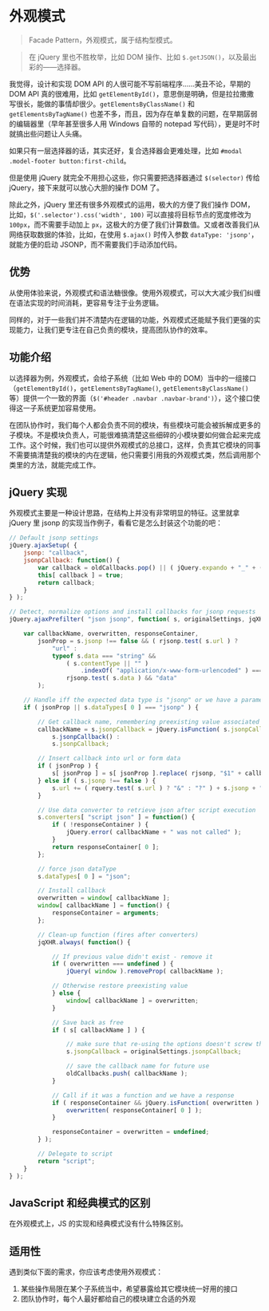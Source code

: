 外观模式
========

> Facade Pattern，外观模式，属于结构型模式。

> 在 jQuery 里也不胜枚举，比如 DOM 操作、比如 `$.getJSON()`，以及最出彩的——选择器。

我觉得，设计和实现 DOM API 的人很可能不写前端程序……美丑不论，早期的 DOM API 真的很难用，比如 `getElementById()`，意思倒是明确，但是拉拉撒撒写很长，能做的事情却很少。`getElementsByClassName()` 和 `getElementsByTagName()` 也差不多，而且，因为存在单复数的问题，在早期孱弱的编辑器里（早年甚至很多人用 Windows 自带的 notepad 写代码），更是时不时就搞出些问题让人头痛。

如果只有一层选择器的话，其实还好，复合选择器会更难处理，比如 `#modal .model-footer button:first-child`。

但是使用 jQuery 就完全不用担心这些，你只需要把选择器通过 `$(selector)` 传给 jQuery，接下来就可以放心大胆的操作 DOM 了。

除此之外，jQuery 里还有很多外观模式的运用，极大的方便了我们操作 DOM，比如，`$('.selector').css('width', 100)` 可以直接将目标节点的宽度修改为 `100px`，而不需要手动加上 `px`，这极大的方便了我们计算数值。又或者改善我们从网络获取数据的体验，比如，在使用 `$.ajax()` 时传入参数 `dataType: 'jsonp'`，就能方便的启动 JSONP，而不需要我们手动添加代码。

优势
--------

从使用体验来说，外观模式和语法糖很像。使用外观模式，可以大大减少我们纠缠在语法实现的时间消耗，更容易专注于业务逻辑。

同样的，对于一些我们并不清楚内在逻辑的功能，外观模式还能赋予我们更强的实现能力，让我们更专注在自己负责的模块，提高团队协作的效率。

功能介绍
--------

以选择器为例，外观模式，会给子系统（比如 Web 中的 DOM）当中的一组接口（`getElementById()`，`getElementsByTagName()`, `getElementsByClassName()` 等）提供一个一致的界面（`$('#header .navbar .navbar-brand')`），这个接口使得这一子系统更加容易使用。

在团队协作时，我们每个人都会负责不同的模块，有些模块可能会被拆解成更多的子模块。不是模块负责人，可能很难搞清楚这些细碎的小模块要如何做合起来完成工作。这个时候，我们也可以提供外观模式的总接口，这样，负责其它模块的同事不需要搞清楚我的模块的内在逻辑，他只需要引用我的外观模式类，然后调用那个类里的方法，就能完成工作。

jQuery 实现
----------

外观模式主要是一种设计思路，在结构上并没有非常明显的特征。这里就拿 jQuery 里 jsonp 的实现当作例子，看看它是怎么封装这个功能的吧：

```js
// Default jsonp settings
jQuery.ajaxSetup( {
	jsonp: "callback",
	jsonpCallback: function() {
		var callback = oldCallbacks.pop() || ( jQuery.expando + "_" + ( nonce++ ) );
		this[ callback ] = true;
		return callback;
	}
} );

// Detect, normalize options and install callbacks for jsonp requests
jQuery.ajaxPrefilter( "json jsonp", function( s, originalSettings, jqXHR ) {

	var callbackName, overwritten, responseContainer,
		jsonProp = s.jsonp !== false && ( rjsonp.test( s.url ) ?
			"url" :
			typeof s.data === "string" &&
				( s.contentType || "" )
					.indexOf( "application/x-www-form-urlencoded" ) === 0 &&
				rjsonp.test( s.data ) && "data"
		);

	// Handle iff the expected data type is "jsonp" or we have a parameter to set
	if ( jsonProp || s.dataTypes[ 0 ] === "jsonp" ) {

		// Get callback name, remembering preexisting value associated with it
		callbackName = s.jsonpCallback = jQuery.isFunction( s.jsonpCallback ) ?
			s.jsonpCallback() :
			s.jsonpCallback;

		// Insert callback into url or form data
		if ( jsonProp ) {
			s[ jsonProp ] = s[ jsonProp ].replace( rjsonp, "$1" + callbackName );
		} else if ( s.jsonp !== false ) {
			s.url += ( rquery.test( s.url ) ? "&" : "?" ) + s.jsonp + "=" + callbackName;
		}

		// Use data converter to retrieve json after script execution
		s.converters[ "script json" ] = function() {
			if ( !responseContainer ) {
				jQuery.error( callbackName + " was not called" );
			}
			return responseContainer[ 0 ];
		};

		// force json dataType
		s.dataTypes[ 0 ] = "json";

		// Install callback
		overwritten = window[ callbackName ];
		window[ callbackName ] = function() {
			responseContainer = arguments;
		};

		// Clean-up function (fires after converters)
		jqXHR.always( function() {

			// If previous value didn't exist - remove it
			if ( overwritten === undefined ) {
				jQuery( window ).removeProp( callbackName );

			// Otherwise restore preexisting value
			} else {
				window[ callbackName ] = overwritten;
			}

			// Save back as free
			if ( s[ callbackName ] ) {

				// make sure that re-using the options doesn't screw things around
				s.jsonpCallback = originalSettings.jsonpCallback;

				// save the callback name for future use
				oldCallbacks.push( callbackName );
			}

			// Call if it was a function and we have a response
			if ( responseContainer && jQuery.isFunction( overwritten ) ) {
				overwritten( responseContainer[ 0 ] );
			}

			responseContainer = overwritten = undefined;
		} );

		// Delegate to script
		return "script";
	}
} );
```

JavaScript 和经典模式的区别
--------

在外观模式上，JS 的实现和经典模式没有什么特殊区别。

适用性
--------

遇到类似下面的需求，你应该考虑使用外观模式：

1. 某些操作局限在某个子系统当中，希望暴露给其它模块统一好用的接口
2. 团队协作时，每个人最好都给自己的模块建立合适的外观
